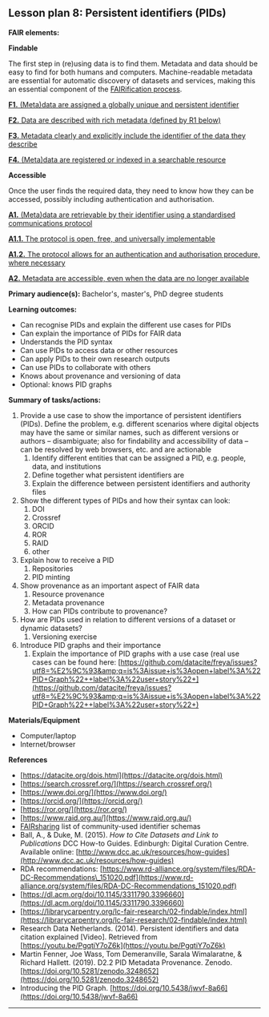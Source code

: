 ## Lesson plan 8: Persistent identifiers (PIDs)

**FAIR elements:**

**Findable**

The first step in (re)using data is to find them. Metadata and data should be easy to find for both humans and computers. Machine-readable metadata are essential for automatic discovery of datasets and services, making this an essential component of the [FAIRification process](https://www.go-fair.org/fair-principles/fairification-process/).

[**F1.** (Meta)data are assigned a globally unique and persistent identifier](https://www.go-fair.org/fair-principles/fair-data-principles-explained/f1-meta-data-assigned-globally-unique-persistent-identifiers/)

[**F2.** Data are described with rich metadata (defined by R1 below)](https://www.go-fair.org/fair-principles/fair-data-principles-explained/f2-data-described-rich-metadata/)

[**F3.** Metadata clearly and explicitly include the identifier of the data they describe](https://www.go-fair.org/fair-principles/f3-metadata-clearly-explicitly-include-identifier-data-describe/)

[**F4.** (Meta)data are registered or indexed in a searchable resource](https://www.go-fair.org/fair-principles/f4-metadata-registered-indexed-searchable-resource/)

**Accessible**

Once the user finds the required data, they need to know how they can be accessed, possibly including authentication and authorisation.

[**A1.** (Meta)data are retrievable by their identifier using a standardised communications protocol](https://www.go-fair.org/fair-principles/542-2/)

[**A1.1.** The protocol is open, free, and universally implementable](https://www.go-fair.org/fair-principles/a1-1-protocol-open-free-universally-implementable/)

[**A1.2.** The protocol allows for an authentication and authorisation procedure, where necessary](https://www.go-fair.org/fair-principles/a1-2-protocol-allows-authentication-authorisation-required/)

[**A2.** Metadata are accessible, even when the data are no longer available](https://www.go-fair.org/fair-principles/a2-metadata-accessible-even-data-no-longer-available/)

**Primary audience(s):** Bachelor&#39;s, master&#39;s, PhD degree students

**Learning outcomes:**

- Can recognise PIDs and explain the different use cases for PIDs
- Can explain the importance of PIDs for FAIR data
- Understands the PID syntax
- Can use PIDs to access data or other resources
- Can apply PIDs to their own research outputs
- Can use PIDs to collaborate with others
- Knows about provenance and versioning of data
- Optional: knows PID graphs

**Summary of tasks/actions:**

1. Provide a use case to show the importance of persistent identifiers (PIDs). Define the problem, e.g. different scenarios where digital objects may have the same or similar names, such as different versions or authors – disambiguate; also for findability and accessibility of data – can be resolved by web browsers, etc. and are actionable
   1. Identify different entities that can be assigned a PID, e.g. people, data, and institutions
   2. Define together what persistent identifiers are
   3. Explain the difference between persistent identifiers and authority files
2. Show the different types of PIDs and how their syntax can look:
   1. DOI
   2. Crossref
   3. ORCID
   4. ROR
   5. RAID
   6. other
3. Explain how to receive a PID
   1. Repositories
   2. PID minting
4. Show provenance as an important aspect of FAIR data
   1. Resource provenance
   2. Metadata provenance
   3. How can PIDs contribute to provenance?
5. How are PIDs used in relation to different versions of a dataset or dynamic datasets?
   1. Versioning exercise
6. Introduce PID graphs and their importance
   1. Explain the importance of PID graphs with a use case (real use cases can be found here: [https://github.com/datacite/freya/issues?utf8=%E2%9C%93&amp;q=is%3Aissue+is%3Aopen+label%3A%22PID+Graph%22++label%3A%22user+story%22+](https://github.com/datacite/freya/issues?utf8=%E2%9C%93&amp;q=is%3Aissue+is%3Aopen+label%3A%22PID+Graph%22++label%3A%22user+story%22+)

**Materials/Equipment**

- Computer/laptop
- Internet/browser

**References**

- [https://datacite.org/dois.html](https://datacite.org/dois.html)
- [https://search.crossref.org/](https://search.crossref.org/)
- [https://www.doi.org/](https://www.doi.org/)
- [https://orcid.org/](https://orcid.org/)
- [https://ror.org/](https://ror.org/)
- [https://www.raid.org.au/](https://www.raid.org.au/)
- [FAIRsharing](https://fairsharing.org/standards/) list of community-used identifier schemas
- Ball, A., &amp; Duke, M. (2015). _How to Cite Datasets and Link to Publications_ DCC How-to Guides. Edinburgh: Digital Curation Centre. Available online: [http://www.dcc.ac.uk/resources/how-guides](http://www.dcc.ac.uk/resources/how-guides)
- RDA recommendations: [https://www.rd-alliance.org/system/files/RDA-DC-Recommendations\_151020.pdf](https://www.rd-alliance.org/system/files/RDA-DC-Recommendations_151020.pdf)
- [https://dl.acm.org/doi/10.1145/3311790.3396660](https://dl.acm.org/doi/10.1145/3311790.3396660)
- [https://librarycarpentry.org/lc-fair-research/02-findable/index.html](https://librarycarpentry.org/lc-fair-research/02-findable/index.html)
- Research Data Netherlands. (2014). Persistent identifiers and data citation explained [Video]. Retrieved from [https://youtu.be/PgqtiY7oZ6k](https://youtu.be/PgqtiY7oZ6k)
- Martin Fenner, Joe Wass, Tom Demeranville, Sarala Wimalaratne, &amp; Richard Hallett. (2019). D2.2 PID Metadata Provenance. Zenodo. [https://doi.org/10.5281/zenodo.3248652](https://doi.org/10.5281/zenodo.3248652)
- Introducing the PID Graph. [https://doi.org/10.5438/jwvf-8a66](https://doi.org/10.5438/jwvf-8a66)

---
